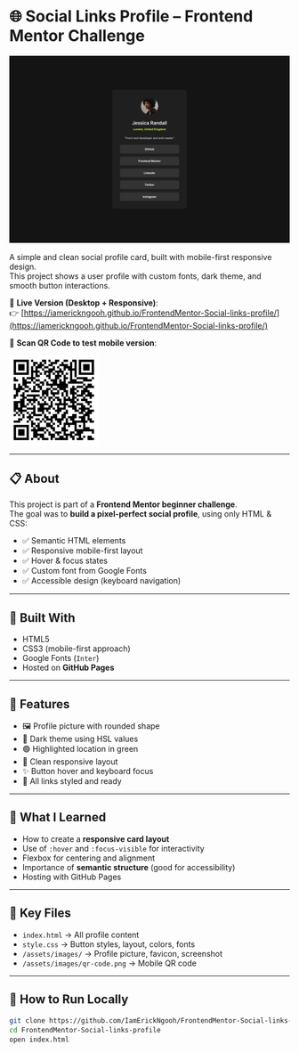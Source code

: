 # 🌐 Social Links Profile – Frontend Mentor Challenge

<img src="./design/destkop-design.jpg" alt="Desktop preview" />

A simple and clean social profile card, built with mobile-first responsive design.  
This project shows a user profile with custom fonts, dark theme, and smooth button interactions.

🔗 **Live Version (Desktop + Responsive)**:  
👉 [https://iamerickngooh.github.io/FrontendMentor-Social-links-profile/](https://iamerickngooh.github.io/FrontendMentor-Social-links-profile/)

📱 **Scan QR Code to test mobile version**:

<img src="./assets/images/qr-code.png" alt="QR Code for mobile" width="160"/>

---

## 📋 About

This project is part of a **Frontend Mentor beginner challenge**.  
The goal was to **build a pixel-perfect social profile**, using only HTML & CSS:

- ✅ Semantic HTML elements  
- ✅ Responsive mobile-first layout  
- ✅ Hover & focus states  
- ✅ Custom font from Google Fonts  
- ✅ Accessible design (keyboard navigation)

---

## 🔧 Built With

- HTML5  
- CSS3 (mobile-first approach)  
- Google Fonts (`Inter`)  
- Hosted on **GitHub Pages**

---

## 🎯 Features

- 🖼 Profile picture with rounded shape  
- 🎨 Dark theme using HSL values  
- 🟢 Highlighted location in green  
- 📱 Clean responsive layout  
- ✨ Button hover and keyboard focus  
- 🔗 All links styled and ready

---

## 🧠 What I Learned

- How to create a **responsive card layout**  
- Use of `:hover` and `:focus-visible` for interactivity  
- Flexbox for centering and alignment  
- Importance of **semantic structure** (good for accessibility)  
- Hosting with GitHub Pages

---

## 📁 Key Files

- `index.html` → All profile content  
- `style.css` → Button styles, layout, colors, fonts  
- `/assets/images/` → Profile picture, favicon, screenshot  
- `/assets/images/qr-code.png` → Mobile QR code

---

## 🚀 How to Run Locally

```bash
git clone https://github.com/IamErickNgooh/FrontendMentor-Social-links-profile.git
cd FrontendMentor-Social-links-profile
open index.html
